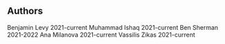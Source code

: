 ## Authors
Benjamin Levy 2021-current
Muhammad Ishaq 2021-current
Ben Sherman 2021-2022
Ana Milanova 2021-current
Vassilis Zikas 2021-current